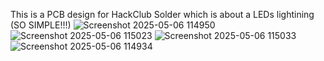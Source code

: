This is a PCB design for HackClub Solder which is about a LEDs lightining (SO SIMPLE!!!)
![Screenshot 2025-05-06 114950](https://github.com/user-attachments/assets/05eb3ecd-e099-4ec6-8713-4bf642a2336a)
![Screenshot 2025-05-06 115023](https://github.com/user-attachments/assets/837be40c-c924-48a8-8c1e-62557474e43c)
![Screenshot 2025-05-06 115033](https://github.com/user-attachments/assets/5ff39717-7377-4a71-b61e-41a75b104a82)
![Screenshot 2025-05-06 114934](https://github.com/user-attachments/assets/0c593bc7-dd90-4b55-9785-eaa7f95ff4e4)
